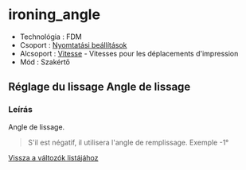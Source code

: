 # ironing\_angle

* Technológia : FDM
* Csoport : [Nyomtatási beállítások](../../../konfig/print_settings)
* Alcsoport : [Vitesse](../../beallitasok/print_settings.md#vitesse) - Vitesses pour les déplacements d'impression
* Mód : Szakértő

## Réglage du lissage Angle de lissage

### Leírás

Angle de lissage.

> S'il est négatif, il utilisera l'angle de remplissage. Exemple -1°

[Vissza a változók listájához](../../variable_list)

